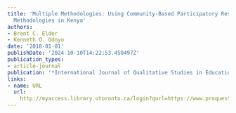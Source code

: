 ```yaml
---
title: 'Multiple Methodologies: Using Community-Based Participatory Research and Decolonizing
  Methodologies in Kenya'
authors:
- Brent C. Elder
- Kenneth O. Odoyo
date: '2018-01-01'
publishDate: '2024-10-10T14:22:53.450497Z'
publication_types:
- article-journal
publication: '*International Journal of Qualitative Studies in Education (QSE)*'
links:
- name: URL
  url: 
    http://myaccess.library.utoronto.ca/login?qurl=https://www.proquest.com/docview/2024003487?accountid=14771&bdid=38382&_bd=W8WAGULigYtQXD5XM9cA2g5y7G8%3D
---
```

